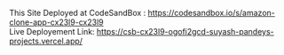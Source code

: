 This Site Deployed at CodeSandBox : https://codesandbox.io/s/amazon-clone-app-cx23l9-cx23l9
<br>
Live Deployement Link: https://csb-cx23l9-ogofi2gcd-suyash-pandeys-projects.vercel.app/
